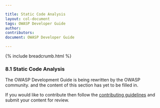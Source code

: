 ```yaml
---

title: Static Code Analysis
layout: col-document
tags: OWASP Developer Guide
author:
contributors:
document: OWASP Developer Guide

---
```


{% include breadcrumb.html %}
### 8.1 Static Code Analysis

The OWASP Development Guide is being rewritten by the OWASP community.
and the content of this section has yet to be filled in.

If you would like to contribute then follow the 
[contributing guidelines](https://github.com/OWASP/www-project-developer-guide/blob/main/CONTRIBUTING.md)
and submit your content for review.
